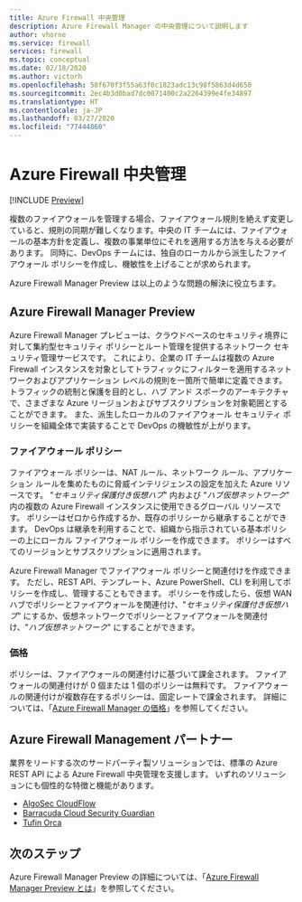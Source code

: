 ```yaml
---
title: Azure Firewall 中央管理
description: Azure Firewall Manager の中央管理について説明します
author: vhorne
ms.service: firewall
services: firewall
ms.topic: conceptual
ms.date: 02/18/2020
ms.author: victorh
ms.openlocfilehash: 58f670f3f55a63f0c1823adc13c98f5863d4d650
ms.sourcegitcommit: 2ec4b3d0bad7dc0071400c2a2264399e4fe34897
ms.translationtype: HT
ms.contentlocale: ja-JP
ms.lasthandoff: 03/27/2020
ms.locfileid: "77444860"
---
```

# <a name="azure-firewall-central-management"></a>Azure Firewall 中央管理

[!INCLUDE [Preview](../../includes/firewall-manager-preview-notice.md)]

複数のファイアウォールを管理する場合、ファイアウォール規則を絶えず変更していると、規則の同期が難しくなります。中央の IT チームには、ファイアウォールの基本方針を定義し、複数の事業単位にそれを適用する方法を与える必要があります。 同時に、DevOps チームには、独自のローカルから派生したファイアウォール ポリシーを作成し、機敏性を上げることが求められます。

Azure Firewall Manager Preview は以上のような問題の解決に役立ちます。


## <a name="azure-firewall-manager-preview"></a>Azure Firewall Manager Preview

Azure Firewall Manager プレビューは、クラウドベースのセキュリティ境界に対して集約型セキュリティ ポリシーとルート管理を提供するネットワーク セキュリティ管理サービスです。 これにより、企業の IT チームは複数の Azure Firewall インスタンスを対象としてトラフィックにフィルターを適用するネットワークおよびアプリケーション レベルの規則を一箇所で簡単に定義できます。 トラフィックの統制と保護を目的とし、ハブ アンド スポークのアーキテクチャで、さまざまな Azure リージョンおよびサブスクリプションを対象範囲とすることができます。 また、派生したローカルのファイアウォール セキュリティ ポリシーを組織全体で実装することで DevOps の機敏性が上がります。

### <a name="firewall-policy"></a>ファイアウォール ポリシー

ファイアウォール ポリシーは、NAT ルール、ネットワーク ルール、アプリケーション ルールを集めたものに脅威インテリジェンスの設定を加えた Azure リソースです。 "*セキュリティ保護付き仮想ハブ*" 内および "*ハブ仮想ネットワーク*" 内の複数の Azure Firewall インスタンスに使用できるグローバル リソースです。 ポリシーはゼロから作成するか、既存のポリシーから継承することができます。 DevOps は継承を利用することで、組織から指示されている基本ポリシーの上にローカル ファイアウォール ポリシーを作成できます。 ポリシーはすべてのリージョンとサブスクリプションに適用されます。
 
Azure Firewall Manager でファイアウォール ポリシーと関連付けを作成できます。 ただし、REST API、テンプレート、Azure PowerShell、CLI を利用してポリシーを作成し、管理することもできます。 ポリシーを作成したら、仮想 WAN ハブでポリシーとファイアウォールを関連付け、"*セキュリティ保護付き仮想ハブ*" にするか、仮想ネットワークでポリシーとファイアウォールを関連付け、"*ハブ仮想ネットワーク*" にすることができます。

### <a name="pricing"></a>価格

ポリシーは、ファイアウォールの関連付けに基づいて課金されます。 ファイアウォールの関連付けが 0 個または 1 個のポリシーは無料です。 ファイアウォールの関連付けが複数存在するポリシーは、固定レートで課金されます。 詳細については、「[Azure Firewall Manager の価格](https://azure.microsoft.com/pricing/details/firewall-manager/)」を参照してください。

## <a name="azure-firewall-management-partners"></a>Azure Firewall Management パートナー

業界をリードする次のサードパーティ製ソリューションでは、標準の Azure REST API による Azure Firewall 中央管理を支援します。 いずれのソリューションにも個性的な特徴と機能があります。

- [AlgoSec CloudFlow](https://www.algosec.com/azure/) 
- [Barracuda Cloud Security Guardian](https://www.barracuda.com/products/cloudsecurityguardian/for_azure)
- [Tufin Orca](https://www.tufin.com/products/tufin-orca)


## <a name="next-steps"></a>次のステップ

Azure Firewall Manager Preview の詳細については、「[Azure Firewall Manager Preview とは](../firewall-manager/overview.md)」を参照してください。